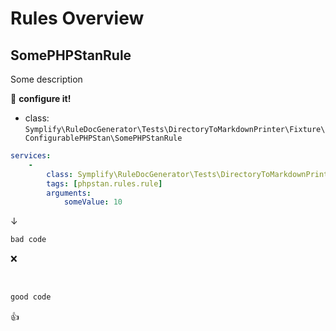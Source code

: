 # Rules Overview

## SomePHPStanRule

Some description

:wrench: **configure it!**

- class: `Symplify\RuleDocGenerator\Tests\DirectoryToMarkdownPrinter\Fixture\ConfigurablePHPStan\SomePHPStanRule`

```yaml
services:
    -
        class: Symplify\RuleDocGenerator\Tests\DirectoryToMarkdownPrinter\Fixture\ConfigurablePHPStan\SomePHPStanRule
        tags: [phpstan.rules.rule]
        arguments:
            someValue: 10
```

↓

```php
bad code
```

:x:

<br>

```php
good code
```

:+1:

<br>

